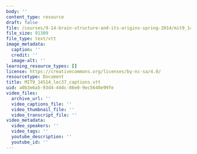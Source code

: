 ```yaml
---
body: ''
content_type: resource
draft: false
file: /courses/9-14-brain-structure-and-its-origins-spring-2014/mit9_14s14_lec37_captions.vtt
file_size: 91309
file_type: text/vtt
image_metadata:
  caption: ''
  credit: ''
  image-alt: ''
learning_resource_types: []
license: https://creativecommons.org/licenses/by-nc-sa/4.0/
resourcetype: Document
title: MIT9_14S14_lec37_captions.vtt
uid: a0b3e6a5-93d4-44dc-86e0-9ec5640e99fe
video_files:
  archive_url: ''
  video_captions_file: ''
  video_thumbnail_file: ''
  video_transcript_file: ''
video_metadata:
  video_speakers: ''
  video_tags: ''
  youtube_description: ''
  youtube_id: ''
---
```

